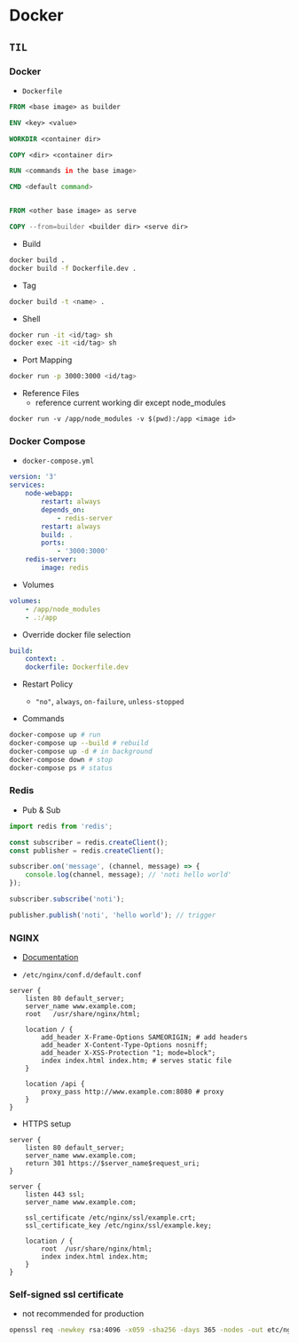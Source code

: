 # Docker

## `TIL`

### Docker

-   `Dockerfile`

```dockerfile
FROM <base image> as builder

ENV <key> <value>

WORKDIR <container dir>

COPY <dir> <container dir>

RUN <commands in the base image>

CMD <default command>


FROM <other base image> as serve

COPY --from=builder <builder dir> <serve dir>
```

-   Build

```bash
docker build .
docker build -f Dockerfile.dev .
```

-   Tag

```bash
docker build -t <name> .
```

-   Shell

```bash
docker run -it <id/tag> sh
docker exec -it <id/tag> sh
```

-   Port Mapping

```bash
docker run -p 3000:3000 <id/tag>
```

-   Reference Files
    -   reference current working dir except node_modules

```
docker run -v /app/node_modules -v $(pwd):/app <image id>
```

### Docker Compose

-   `docker-compose.yml`

```yaml
version: '3'
services:
    node-webapp:
        restart: always
        depends_on:
            - redis-server
        restart: always
        build: .
        ports:
            - '3000:3000'
    redis-server:
        image: redis
```

-   Volumes

```yaml
volumes:
    - /app/node_modules
    - .:/app
```

-   Override docker file selection

```yaml
build:
    context: .
    dockerfile: Dockerfile.dev
```

-   Restart Policy

    -   `"no"`, `always`, `on-failure`, `unless-stopped`

-   Commands

```bash
docker-compose up # run
docker-compose up --build # rebuild
docker-compose up -d # in background
docker-compose down # stop
docker-compose ps # status
```

### Redis

-   Pub & Sub

```javascript
import redis from 'redis';

const subscriber = redis.createClient();
const publisher = redis.createClient();

subscriber.on('message', (channel, message) => {
    console.log(channel, message); // 'noti hello world'
});

subscriber.subscribe('noti');

publisher.publish('noti', 'hello world'); // trigger
```

### NGINX

-   [Documentation](https://docs.nginx.com/nginx/admin-guide/web-server/web-server/)

-   `/etc/nginx/conf.d/default.conf`

```nginx
server {
    listen 80 default_server;
    server_name www.example.com;
    root   /usr/share/nginx/html;

    location / {
        add_header X-Frame-Options SAMEORIGIN; # add headers
        add_header X-Content-Type-Options nosniff;
        add_header X-XSS-Protection "1; mode=block";
        index index.html index.htm; # serves static file
    }

    location /api {
        proxy_pass http://www.example.com:8080 # proxy
    }
}
```

-   HTTPS setup

```nginx
server {
    listen 80 default_server;
    server_name www.example.com;
    return 301 https://$server_name$request_uri;
}

server {
    listen 443 ssl;
    server_name www.example.com;

    ssl_certificate /etc/nginx/ssl/example.crt;
    ssl_certificate_key /etc/nginx/ssl/example.key;

    location / {
        root  /usr/share/nginx/html;
        index index.html index.htm;
    }
}
```

### Self-signed ssl certificate

-   not recommended for production

```bash
openssl req -newkey rsa:4096 -x059 -sha256 -days 365 -nodes -out etc/nginx/ssl/example.crt -keyout /etc/nginx/ssl/example.key
```
